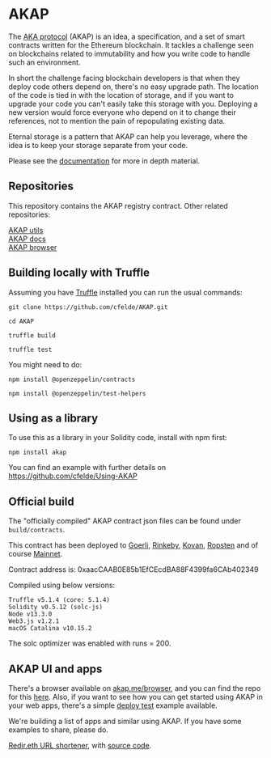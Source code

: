 # AKAP

The [AKA protocol](https://akap.me) (AKAP) is an idea, a specification, and a set of smart contracts written for the Ethereum blockchain. It tackles a challenge seen on blockchains related to immutability and how you write code to handle such an environment.

In short the challenge facing blockchain developers is that when they deploy code others depend on, there's no easy upgrade path. The location of the code is tied in with the location of storage, and if you want to upgrade your code you can't easily take this storage with you. Deploying a new version would force everyone who depend on it to change their references, not to mention the pain of repopulating existing data.

Eternal storage is a pattern that AKAP can help you leverage, where the idea is to keep your storage separate from your code.

Please see the [documentation](https://akap.me/docs) for more in depth material.

## Repositories

This repository contains the AKAP registry contract. Other related repositories:

[AKAP utils](https://github.com/cfelde/AKAP-utils) <br/>
[AKAP docs](https://github.com/cfelde/AKAP-docs) <br/>
[AKAP browser](https://github.com/cfelde/AKAP-browser) <br/>

## Building locally with Truffle

Assuming you have [Truffle](https://www.trufflesuite.com/) installed
you can run the usual commands:

`git clone https://github.com/cfelde/AKAP.git`

`cd AKAP`

`truffle build`

`truffle test`

You might need to do:
 
`npm install @openzeppelin/contracts`
 
`npm install @openzeppelin/test-helpers`

## Using as a library

To use this as a library in your Solidity code, install with npm first:

`npm install akap`

You can find an example with further details on https://github.com/cfelde/Using-AKAP

## Official build

The "officially compiled" AKAP contract json files can be found under `build/contracts`.

This contract has been deployed to
[Goerli](https://goerli.etherscan.io/address/0xaaccaab0e85b1efcecdba88f4399fa6cab402349),
[Rinkeby](https://rinkeby.etherscan.io/address/0xaaccaab0e85b1efcecdba88f4399fa6cab402349),
[Kovan](https://kovan.etherscan.io/address/0xaaccaab0e85b1efcecdba88f4399fa6cab402349),
[Ropsten](https://ropsten.etherscan.io/address/0xaaccaab0e85b1efcecdba88f4399fa6cab402349) and of course
[Mainnet](https://etherscan.io/address/0xaaccaab0e85b1efcecdba88f4399fa6cab402349).

Contract address is: 0xaacCAAB0E85b1EfCEcdBA88F4399fa6CAb402349

Compiled using below versions:

```
Truffle v5.1.4 (core: 5.1.4)
Solidity v0.5.12 (solc-js)
Node v13.3.0
Web3.js v1.2.1
macOS Catalina v10.15.2
```

The solc optimizer was enabled with runs = 200.

## AKAP UI and apps

There's a browser available on [akap.me/browser](https://akap.me/browser), and you can find the repo for this [here](https://github.com/cfelde/AKAP-browser).
Also, if you want to see how you can get started using AKAP in your web apps, there's a simple [deploy test](https://github.com/cfelde/AKAP-deploy-test) example available.

We're building a list of apps and similar using AKAP. If you have some examples to share, please do.

[Redir.eth URL shortener](https://redir.eth), with [source code](https://github.com/mohamedelshami/AKAP-url-shortener).
